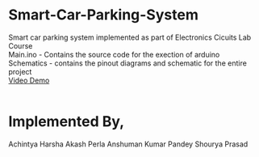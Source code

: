 # Smart-Car-Parking-System
Smart car parking system implemented as part of Electronics Cicuits Lab Course<br />
Main.ino - Contains the source code for the exection of arduino <br />
Schematics - contains the pinout diagrams and schematic for the entire project <br />
[Video Demo](https://iiitbac-my.sharepoint.com/:v:/g/personal/shourya_prasad_iiitb_ac_in/ESnd8gmO_R5BqAv9BTZfSNQBdgFn48GWot6UyOz4911Xsw?e=kz3YBC)
<br />
<br />
# Implemented By,
Achintya Harsha
Akash Perla
Anshuman Kumar
Pandey Shourya Prasad
